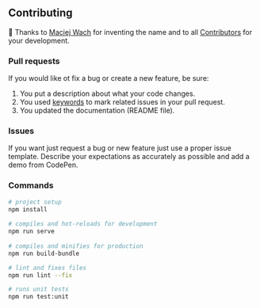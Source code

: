 ## Contributing

🤝 Thanks to [Maciej Wach](https://github.com/wachu91) for inventing the name and to all [Contributors](https://github.com/lukaszflorczak/vue-agile/graphs/contributors) for your development.

### Pull requests
If you would like ot fix a bug or create a new feature, be sure:

1. You put a description about what your code changes.
2. You used [keywords](https://help.github.com/en/github/managing-your-work-on-github/linking-a-pull-request-to-an-issue) to mark related issues in your pull request.
3. You updated the documentation (README file). 

### Issues
If you want just request a bug or new feature just use a proper issue template. Describe your expectations as accurately as possible and add a demo from CodePen.

### Commands

```bash
# project setup
npm install
 
# compiles and hot-reloads for development
npm run serve
 
# compiles and minifies for production
npm run build-bundle

# lint and fixes files
npm run lint --fix

# runs unit tests
npm run test:unit
```

